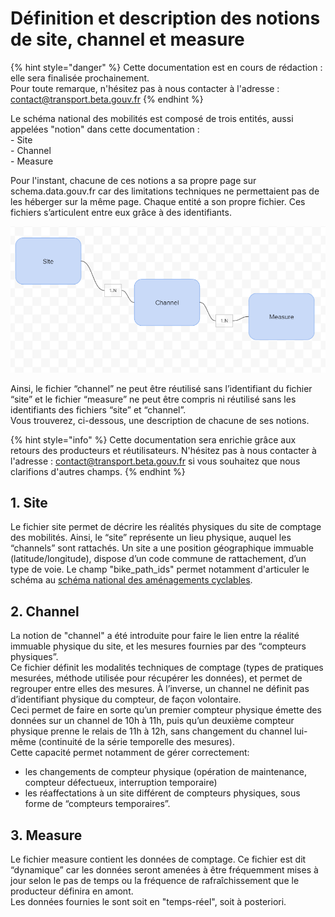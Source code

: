 # Définition et description des notions de site, channel et measure

{% hint style="danger" %}
Cette documentation est en cours de rédaction : elle sera finalisée prochainement.\
Pour toute remarque, n'hésitez pas à nous contacter à l'adresse : [contact@transport.beta.gouv.fr](mailto:contact@transport.beta.gouv.fr)
{% endhint %}

Le schéma national des mobilités est composé de trois entités, aussi appelées "notion" dans cette documentation : \
\- Site\
\- Channel\
\- Measure

Pour l'instant, chacune de ces notions a sa propre page sur schema.data.gouv.fr car des limitations techniques ne permettaient pas de les héberger sur la même page. Chaque entité a son propre fichier. Ces fichiers s’articulent entre eux grâce à des identifiants. 

![](<../../.gitbook/assets/image (164).png>)

Ainsi, le fichier “channel” ne peut être réutilisé sans l’identifiant du fichier “site” et le fichier “measure” ne peut être compris ni réutilisé sans les identifiants des fichiers “site” et “channel”.\
Vous trouverez, ci-dessous, une description de chacune de ses notions.  

{% hint style="info" %}
Cette documentation sera enrichie grâce aux retours des producteurs et réutilisateurs. N'hésitez pas à nous contacter à l'adresse :  [contact@transport.beta.gouv.fr](mailto:contact@transport.beta.gouv.fr) si vous souhaitez que nous clarifions d'autres champs. 
{% endhint %}

## 1. Site 

Le fichier site permet de décrire les réalités physiques du site de comptage des mobilités. Ainsi, le “site” représente un lieu physique, auquel les “channels” sont rattachés. Un site a une position géographique immuable (latitude/longitude), dispose d’un code commune de rattachement, d’un type de voie. Le champ "bike_path_ids" permet notamment d'articuler le schéma au [schéma national des aménagements cyclables](https://schema.data.gouv.fr/etalab/schema-amenagements-cyclables/latest.html). 

## 2. Channel

La notion de "channel" a été introduite pour faire le lien entre la réalité immuable physique du site, et les mesures fournies par des “compteurs physiques”.\
Ce fichier définit les modalités techniques de comptage (types de pratiques mesurées, méthode utilisée pour récupérer les données), et permet de regrouper entre elles des mesures. À l’inverse, un channel ne définit pas d’identifiant physique du compteur, de façon volontaire.\
Ceci permet de faire en sorte qu’un premier compteur physique émette des données sur un channel de 10h à 11h, puis qu’un deuxième compteur physique prenne le relais de 11h à 12h, sans changement du channel lui-même (continuité de la série temporelle des mesures).\
Cette capacité permet notamment de gérer correctement:

* les changements de compteur physique (opération de maintenance, compteur défectueux, interruption temporaire)
* les réaffectations à un site différent de compteurs physiques, sous forme de “compteurs temporaires”.

## **3. Measure**

Le fichier measure contient les données de comptage. Ce fichier est dit “dynamique” car les données seront amenées à être fréquemment mises à jour selon le pas de temps ou la fréquence de rafraîchissement que le producteur définira en amont. \
Les données fournies le sont soit en "temps-réel", soit à posteriori. 
